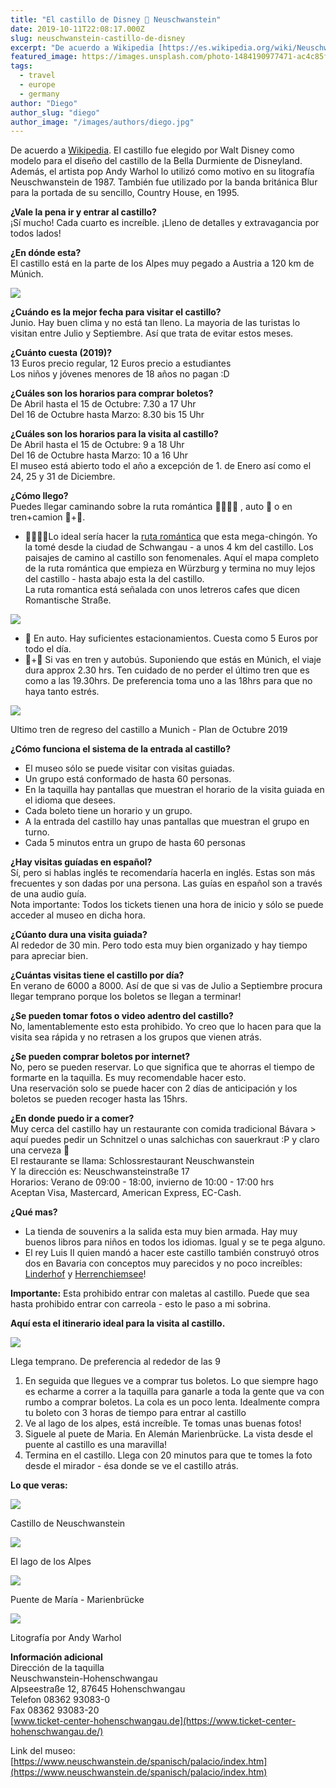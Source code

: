 ```yaml
---
title: "El castillo de Disney 🏰 Neuschwanstein"
date: 2019-10-11T22:08:17.000Z
slug: neuschwanstein-castillo-de-disney
excerpt: "De acuerdo a Wikipedia [https://es.wikipedia.org/wiki/Neuschwanstein#Neuschwanstein_en_la_cultura_popular] . El castillo fue elegido por Walt Disney como modelo..."
featured_image: https://images.unsplash.com/photo-1484190977471-ac4c85fca54d?ixlib=rb-1.2.1&q=80&fm=jpg&crop=entropy&cs=tinysrgb&w=2000&fit=max&ixid=eyJhcHBfaWQiOjExNzczfQ
tags:
  - travel
  - europe
  - germany
author: "Diego"
author_slug: "diego"
author_image: "/images/authors/diego.jpg"
---
```


De acuerdo a [Wikipedia](https://es.wikipedia.org/wiki/Neuschwanstein#Neuschwanstein_en_la_cultura_popular). El castillo fue elegido por Walt Disney como modelo para el diseño del castillo de la Bella Durmiente de Disneyland. Además, el artista pop Andy Warhol lo utilizó como motivo en su litografía Neuschwanstein de 1987. También fue utilizado por la banda británica Blur para la portada de su sencillo, Country House, en 1995.

**¿Vale la pena ir y entrar al castillo?**  
¡Sí mucho! Cada cuarto es increíble. ¡Lleno de detalles y extravagancia por todos lados!  
  
**¿En dónde esta?**  
El castillo está en la parte de los Alpes muy pegado a Austria a 120 km de Múnich.

![](/lavacacion/images/Screenshot-2019-10-12-at-08.18.34.png)

  
**¿Cuándo es la mejor fecha para visitar el castillo?**  
Junio. Hay buen clima y no está tan lleno. La mayoria de las turistas lo visitan entre Julio y Septiembre. Así que trata de evitar estos meses.  
  
**¿Cuánto cuesta (2019)?**  
13 Euros precio regular, 12 Euros precio a estudiantes  
Los niños y jóvenes menores de 18 años no pagan :D  
  
**¿Cuáles son los horarios para comprar boletos?**  
De Abril hasta el 15 de Octubre: 7.30 a 17 Uhr  
Del 16 de Octubre hasta Marzo: 8.30 bis 15 Uhr

**¿Cuáles son los horarios para la visita al castillo?**  
De Abril hasta el 15 de Octubre: 9 a 18 Uhr  
Del 16 de Octubre hasta Marzo: 10 a 16 Uhr  
El museo está abierto todo el año a excepción de 1. de Enero así como el 24, 25 y 31 de Diciembre.  
  
**¿Cómo llego?**  
Puedes llegar caminando sobre la ruta romántica 🚶🏻‍♂️💓 , auto 🚕 o en tren+camion 🚂+🚐.  

*   🚶🏻‍♂️💓Lo ideal sería hacer la [ruta romántica](https://www.romantischestrasse.de/romantische-strasse/la-ruta-romantica-es-la-ruta-vacacional-mas-conocida-y-preferida-de-alemania/?L=8) que esta mega-chingón. Yo la tomé desde la ciudad de Schwangau - a unos 4 km del castillo. Los paisajes de camino al castillo son fenomenales. Aquí el mapa completo de la ruta romántica que empieza en Würzburg y termina no muy lejos del castillo - hasta abajo esta la del castillo.  
    La ruta romantica está señalada con unos letreros cafes que dicen Romantische Straße.

![](/lavacacion/images/romantischestrasse.png)

*   🚕 En auto. Hay suficientes estacionamientos. Cuesta como 5 Euros por todo el día.
*   🚂+🚐 Si vas en tren y autobús. Suponiendo que estás en Múnich, el viaje dura approx 2.30 hrs. Ten cuidado de no perder el último tren que es como a las 19.30hrs. De preferencia toma uno a las 18hrs para que no haya tanto estrés.

![](/lavacacion/images/Screenshot-2019-10-12-at-07.46.50.png)

Ultimo tren de regreso del castillo a Munich - Plan de Octubre 2019

**¿Cómo funciona el sistema de la entrada al castillo?**

*   El museo sólo se puede visitar con visitas guiadas.
*   Un grupo está conformado de hasta 60 personas.
*   En la taquilla hay pantallas que muestran el horario de la visita guiada en el idioma que desees.
*   Cada boleto tiene un horario y un grupo.
*   A la entrada del castillo hay unas pantallas que muestran el grupo en turno.
*   Cada 5 minutos entra un grupo de hasta 60 personas

**¿Hay visitas guíadas en español?**  
Sí, pero si hablas inglés te recomendaría hacerla en inglés. Estas son más frecuentes y son dadas por una persona. Las guías en español son a través de una audio guía.  
Nota importante: Todos los tickets tienen una hora de inicio y sólo se puede acceder al museo en dicha hora.  
  
**¿Cúanto dura una visita guiada?**  
Al rededor de 30 min. Pero todo esta muy bien organizado y hay tiempo para apreciar bien.  
  
**¿Cuántas visitas tiene el castillo por día?**  
En verano de 6000 a 8000. Así de que si vas de Julio a Septiembre procura llegar temprano porque los boletos se llegan a terminar!  
  
**¿Se pueden tomar fotos o video adentro del castillo?**  
No, lamentablemente esto esta prohibido. Yo creo que lo hacen para que la visita sea rápida y no retrasen a los grupos que vienen atrás.

**¿Se pueden comprar boletos por internet?**  
No, pero se pueden reservar. Lo que significa que te ahorras el tiempo de formarte en la taquilla. Es muy recomendable hacer esto.  
Una reservación solo se puede hacer con 2 días de anticipación y los boletos se pueden recoger hasta las 15hrs.  
  
**¿En donde puedo ir a comer?**  
Muy cerca del castillo hay un restaurante con comida tradicional Bávara > aquí puedes pedir un Schnitzel o unas salchichas con sauerkraut :P y claro una cerveza 🍺    
El restaurante se llama: Schlossrestaurant Neuschwanstein  
Y la dirección es: Neuschwansteinstraße 17  
Horarios: Verano de 09:00 - 18:00, invierno de 10:00 - 17:00 hrs  
Aceptan Visa, Mastercard, American Express, EC-Cash.  
  
**¿Qué mas?**

*   La tienda de souvenirs a la salida esta muy bien armada. Hay muy buenos libros para niños en todos los idiomas. Igual y se te pega alguno.
*   El rey Luis II quien mandó a hacer este castillo también construyó otros dos en Bavaria con conceptos muy parecidos y no poco increíbles: [Linderhof](http://www.linderhof.de/) y [Herrenchiemsee](http://www.herrenchiemsee.de/)!

**Importante:** Esta prohibido entrar con maletas al castillo. Puede que sea hasta prohibido entrar con carreola - esto le paso a mi sobrina.  
  
**Aquí esta el itinerario ideal para la visita al castillo.**

![](/lavacacion/images/neuschwansteinmap.jpg)

Llega temprano. De preferencia al rededor de las 9

1.  En seguida que llegues ve a comprar tus boletos. Lo que siempre hago es echarme a correr a la taquilla para ganarle a toda la gente que va con rumbo a comprar boletos. La cola es un poco lenta. Idealmente compra tu boleto con 3 horas de tiempo para entrar al castillo
2.  Ve al lago de los alpes, está increíble. Te tomas unas buenas fotos!
3.  Siguele al puete de Maria. En Alemán Marienbrücke. La vista desde el puente al castillo es una maravilla!
4.  Termina en el castillo. Llega con 20 minutos para que te tomes la foto desde el mirador - ésa donde se ve el castillo atrás.

**Lo que veras:**

![](/lavacacion/images/70977617_2641318549266071_5727581467757536011_n-copy.jpg)

Castillo de Neuschwanstein

![](https://images.unsplash.com/photo-1547770304-c980cf651f1c?ixlib=rb-1.2.1&q=80&fm=jpg&crop=entropy&cs=tinysrgb&w=2000&fit=max&ixid=eyJhcHBfaWQiOjExNzczfQ)

El lago de los Alpes

![](/lavacacion/images/neuschwanstein_bridge-1.png)

Puente de María - Marienbrücke

![](/lavacacion/images/Warhol-Neuschwanstein.jpg)

Litografía por Andy Warhol

**Información adicional**  
Dirección de la taquilla  
Neuschwanstein-Hohenschwangau  
Alpseestraße 12, 87645 Hohenschwangau  
Telefon 08362 93083-0  
Fax 08362 93083-20  
[www.ticket-center-hohenschwangau.de](https://www.ticket-center-hohenschwangau.de/)  
  
Link del museo:  
[https://www.neuschwanstein.de/spanisch/palacio/index.htm](https://www.neuschwanstein.de/spanisch/palacio/index.htm)